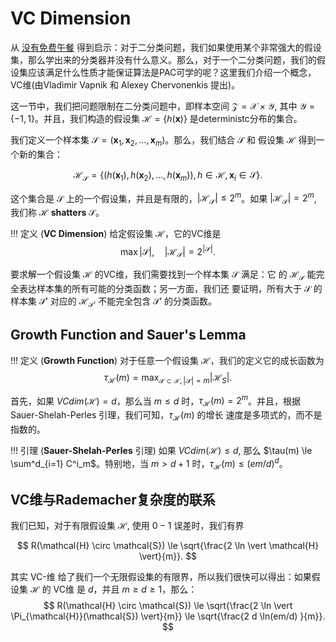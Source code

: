 # VC Dimension

从 [没有免费午餐](10-NoFreeLunch.md) 得到启示：对于二分类问题，我们如果使用某个非常强大的假设集，那么学出来的分类器并没有什么意义。那么，对于一个二分类问题，我们的假设集应该满足什么性质才能保证算法是PAC可学的呢？这里我们介绍一个概念，VC维(由Vladimir Vapnik 和 Alexey Chervonenkis 提出)。

这一节中，我们把问题限制在二分类问题中，即样本空间 $\mathcal{Z} = \mathcal{X} \times \mathcal{Y}$, 其中 $\mathcal{Y} = \{-1, 1\}$。并且，我们构造的假设集 $\mathcal{H} = \{ h(\mathbf{x}) \}$ 是deterministc分布的集合。

我们定义一个样本集 $\mathcal{S} = (\mathbf{x}_1, \mathbf{x}_2, \ldots, \mathbf{x}_m)$。那么，我们结合 $\mathcal{S}$ 和 假设集 $\mathcal{H}$ 得到一个新的集合：

$$
    \tag{1} \label{restriction}
    \mathcal{H}_{\mathcal{S}} = \{(h(\mathbf{x}_1), h(\mathbf{x}_2), \ldots, h(\mathbf{x}_m)), h \in \mathcal{H}, \mathbf{x}_i \in \mathcal{S}\}.
$$

这个集合是 $\mathcal{S}$ 上的一个假设集，并且是有限的，$\vert \mathcal{H}_{\mathcal{S}} \vert \le 2^{m}$。如果 $\vert \mathcal{H}_{\mathcal{S}} \vert = 2^{m}$, 我们称 $\mathcal{H}$ **shatters** $\mathcal{S}$。

!!! 定义
    (**VC Dimension**) 给定假设集 $\mathcal{H}$，它的VC维是
    $$
        \max \vert \mathcal{S} \vert, \quad \vert \mathcal{H}_{\mathcal{S}} \vert = 2 ^{\vert \mathcal{S} \vert}.
    $$

要求解一个假设集 $\mathcal{H}$ 的VC维，我们需要找到一个样本集 $\mathcal{S}$ 满足：它
的 $\mathcal{H}_{\mathcal{S}}$ 能完全表达样本集的所有可能的分类函数；另一方面，我们还
要证明，所有大于 $\mathcal{S}$ 的样本集 $\mathcal{S}'$ 对应的 $\mathcal{H}_{\mathcal{S}'}$
不能完全包含 $\mathcal{S}'$ 的分类函数。

## Growth Function and Sauer's Lemma

!!! 定义
    (**Growth Function**) 对于任意一个假设集 $\mathcal{H}$，我们的定义它的成长函数为
    $$
        \tau_{\mathcal{H}}(m) = \max_{\mathcal{S} \subset \mathcal{X}, \vert 
        \mathcal{S} \vert = m} \vert \mathcal{H}_{S} \vert.
    $$

首先，如果 $VCdim(\mathcal{H}) = d$，那么当 $m \le d$ 时，$\tau_{\mathcal{H}}(m) =
2^m$。并且，根据 Sauer-Shelah-Perles 引理，我们可知，$\tau_{\mathcal{H}}(m)$ 的增长
速度是多项式的，而不是指数的。

!!! 引理
    (**Sauer-Shelah-Perles** 引理) 如果 $VCdim(\mathcal{H}) \le d$, 那么
    $\tau(m) \le \sum^d_{i=1} C^i_m$。特别地，当 $m > d+1$ 时，$\tau_{\mathcal{H}}(m) 
    \le (em / d)^d$。

## VC维与Rademacher复杂度的联系

我们已知，对于有限假设集 $\mathcal{H}$, 使用 $0-1$ 误差时，我们有界

$$
    R(\mathcal{H} \circ \mathcal{S}) \le 
    \sqrt{\frac{2 \ln \vert \mathcal{H} \vert}{m}}.
$$

其实 VC-维 给了我们一个无限假设集的有限界，所以我们很快可以得出：如果假设集 $\mathcal{H}$
的 VC维 是 $d$，并且 $m \ge d \ge 1$，那么：
$$
    R(\mathcal{H} \circ \mathcal{S}) \le 
    \sqrt{\frac{2 \ln \vert \Pi_{\mathcal{H}}(\mathcal{S}) \vert}{m}}
    \le 
    \sqrt{\frac{2 d \ln(em/d) }{m}}.
$$
